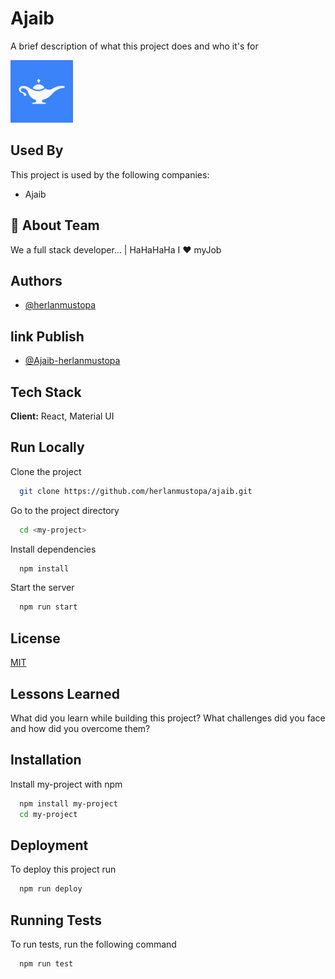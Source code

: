 # Ajaib

A brief description of what this project does and who it's for

<img  src="/public/ajaib.png" width="100" height="100" alt="AJAIB"/>

## Used By

This project is used by the following companies:

- Ajaib

## 🚀 About Team

We a full stack developer... | HaHaHaHa I ❤️ myJob

## Authors

- [@herlanmustopa](https://www.github.com/herlanmustopa)

## link Publish

- [@Ajaib-herlanmustopa](https://ajaib-herlanmustopa.netlify.app/)

## Tech Stack

**Client:** React, Material UI

## Run Locally

Clone the project

```bash
  git clone https://github.com/herlanmustopa/ajaib.git
```

Go to the project directory

```bash
  cd <my-project>
```

Install dependencies

```bash
  npm install
```

Start the server

```bash
  npm run start
```

## License

[MIT](https://choosealicense.com/licenses/mit/)

## Lessons Learned

What did you learn while building this project? What challenges did you face and how did you overcome them?

## Installation

Install my-project with npm

```bash
  npm install my-project
  cd my-project
```

## Deployment

To deploy this project run

```bash
  npm run deploy
```

## Running Tests

To run tests, run the following command

```bash
  npm run test
```

<!--
## Environment Variables

To run this project, you will need to add the following environment variables to your .env file

`API_KEY`

`ANOTHER_API_KEY`

## Documentation

[Documentation](https://linktodocumentation) -->
